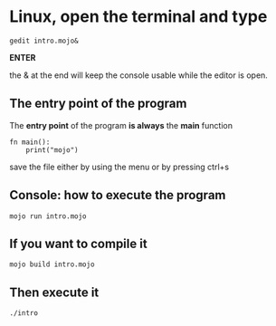# Linux, open the terminal and type
```
gedit intro.mojo&
```
**ENTER**

the & at the end will keep the console usable while the editor is open.
## The entry point of the program
The ****entry point**** of the program **is always** the **main** function
```
fn main():
    print("mojo")
```
save the file either by using the menu or by pressing ctrl+s
## Console: how to execute the program
```
mojo run intro.mojo
```
## If you want to compile it
```
mojo build intro.mojo
```
## Then execute it
```
./intro
```

